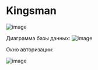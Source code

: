 # Kingsman

![image](https://user-images.githubusercontent.com/127530964/224359001-1eb04939-a0c1-480a-9e27-e306e348671a.png)

Диаграмма базы данных:
![image](https://user-images.githubusercontent.com/127530964/225755279-12483d8d-55c4-4bda-9940-3044fd701b3f.png)

Окно авторизации:

![image](https://user-images.githubusercontent.com/127530964/225752422-8c50ab36-b3db-4d55-942b-b9ef820a468b.png)
